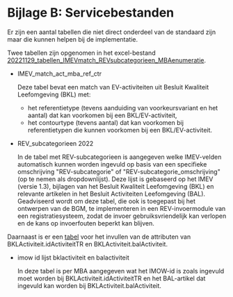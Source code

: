 Bijlage B: Servicebestanden
===========================

Er zijn een aantal tabellen die niet direct onderdeel van de standaard zijn maar die kunnen helpen bij de implementatie.

Twee tabellen zijn opgenomen in het excel-bestand [20221129_tabellen_IMEVmatch_REVsubcategorieen_MBAenumeratie](https://github.com/Geonovum/imev-werkomgeving/raw/main/docs/20221129_tabellen_IMEVmatch_REVsubcategorieen_MBAenumeratie.xlsx).


- IMEV_match_act_mba_ref_ctr

	Deze tabel bevat een match van EV-activiteiten uit Besluit Kwaliteit Leefomgeving (BKL) met: 
	- het referentietype (tevens aanduiding van voorkeursvariant en het aantal) dat kan voorkomen bij een BKL/EV-activiteit,
	- het contourtype (tevens aantal) dat kan voorkomen bij referentietypen die kunnen voorkomen bij een BKL/EV-activiteit.


- REV_subcategorieen 2022 

	In de tabel met REV-subcategorieen is aangegeven welke IMEV-velden automatisch kunnen worden ingevuld op basis van een specifieke omschrijving "REV-subcategorie" of "REV-subcategorie_omschrijving" (op te nemen als dropdownlijst). Deze lijst is gebaseerd op het IMEV (versie 1.3), bijlagen van het Besluit Kwaliteit Leefomgeving (BKL) en relevante artikelen in het Besluit Activiteiten Leefomgeving (BAL). 
	Geadviseerd wordt om deze tabel, die ook is toegepast bij het ontwerpen van de BGM, te implementeren in een REV-invoermodule van een registratiesysteem, zodat de invoer gebruiksvriendelijk kan verlopen en de kans op invoerfouten beperkt kan blijven. 

Daarnaast is er een [tabel](https://github.com/Geonovum/imev-werkomgeving/raw/main/docs/imow%20id%20lijst%20bklactiviteteit%20en%20balactiviteit.xlsx) voor het invullen van de attributen van BKLActiviteit.idActiviteitTR en BKLActiviteit.balActiviteit.

- imow id lijst bklactiviteit en balactiviteit

	In deze tabel is per MBA aangegeven wat het IMOW-id is zoals ingevuld moet worden bij BKLActiviteit.idActiviteitTR en het BAL-artikel dat ingevuld kan worden bij BKLActiviteit.balActiviteit.




